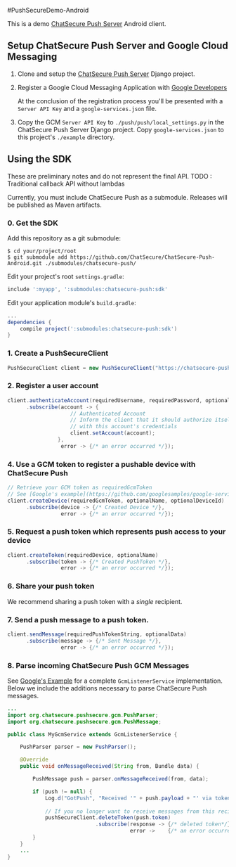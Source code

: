 #PushSecureDemo-Android

This is a demo [ChatSecure Push Server](https://github.com/ChatSecure/ChatSecure-Push-Server) Android client.

## Setup ChatSecure Push Server and Google Cloud Messaging

1. Clone and setup the [ChatSecure Push Server](https://github.com/ChatSecure/ChatSecure-Push-Server) Django project.

2. Register a Google Cloud Messaging Application with [Google Developers](https://developers.google.com/mobile/add)

    At the conclusion of the registration process you'll be presented with a `Server API Key` and a `google-services.json` file.

3. Copy the GCM `Server API Key` to `./push/push/local_settings.py` in the ChatSecure Push Server Django project. Copy `google-services.json` to this project's `./example` directory.

## Using the SDK

These are preliminary notes and do not represent the final API. 
TODO : Traditional callback API without lambdas

Currently, you must include ChatSecure Push as a submodule. Releases will be published as Maven artifacts.

### 0. Get the SDK

Add this repository as a git submodule:

```
$ cd your/project/root
$ git submodule add https://github.com/ChatSecure/ChatSecure-Push-Android.git ./submodules/chatsecure-push/
```

Edit your project's root `settings.gradle`:

```groovy
include ':myapp', ':submodules:chatsecure-push:sdk'
```

Edit your application module's `build.gradle`:

```groovy
...
dependencies {
    compile project(':submodules:chatsecure-push:sdk')
}
```


### 1. Create a PushSecureClient

```java
PushSecureClient client = new PushSecureClient("https://chatsecure-push.herokuapp.com/api/v1/");
```

### 2. Register a user account

```java
client.authenticateAccount(requiredUsername, requiredPassword, optionalEmail)
      .subscribe(account -> {
                    // Authenticated Account
                    // Inform the client that it should authorize itself
                    // with this account's credentials
                    client.setAccount(account);
                },
                 error -> {/* an error occurred */});
```


### 4. Use a GCM token to register a pushable device with ChatSecure Push

```java
// Retrieve your GCM token as requiredGcmToken
// See [Google's example](https://github.com/googlesamples/google-services/blob/e06754fc7d0e4bf856c001a82fb630abd1b9492a/android/gcm/app/src/main/java/gcm/play/android/samples/com/gcmquickstart/RegistrationIntentService.java#L54)
client.createDevice(requiredGcmToken, optionalName, optionalDeviceId)
      .subscribe(device -> {/* Created Device */},
                 error -> {/* an error occurred */});
```

### 5. Request a push token which represents push access to your device

```java
client.createToken(requiredDevice, optionalName)
      .subscribe(token -> {/* Created PushToken */},
                 error -> {/* an error occurred */});
```
### 6. Share your push token

We recommend sharing a push token with a *single* recipient.

### 7. Send a push message to a push token.

```java
client.sendMessage(requiredPushTokenString, optionalData)
      .subscribe(message -> {/* Sent Message */},
                 error -> {/* an error occurred */});
```

### 8. Parse incoming ChatSecure Push GCM Messages

See [Google's Example](https://github.com/googlesamples/google-services/blob/e06754fc7d0e4bf856c001a82fb630abd1b9492a/android/gcm/app/src/main/java/gcm/play/android/samples/com/gcmquickstart/MyGcmListenerService.java) for a complete `GcmListenerService` implementation. Below we include the additions necessary to parse ChatSecure Push messages.
    
```java
...
import org.chatsecure.pushsecure.gcm.PushParser;
import org.chatsecure.pushsecure.gcm.PushMessage;

public class MyGcmService extends GcmListenerService {

    PushParser parser = new PushParser();

    @Override
    public void onMessageReceived(String from, Bundle data) {

        PushMessage push = parser.onMessageReceived(from, data);

        if (push != null) {
            Log.d("GotPush", "Received '" + push.payload + "' via token: " + push.token);
            
            // If you no longer want to receive messages from this recipient
            pushSecureClient.deleteToken(push.token)
                            .subscribe(response -> {/* deleted token*/},
                                       error ->    {/* an error occurred*/});
        }
    }
    ...
}
```
